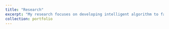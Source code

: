 ```yaml
---
title: "Research"
excerpt: "My research focuses on developing intelligent algorithm to facilitate the signal processing algorithm and enhance the diagnostic and prognostic capability of the various faults in rotating machineries."
collection: portfolio
---
```

